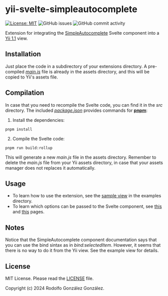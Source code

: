 # yii-svelte-simpleautocomplete

[![License: MIT](https://img.shields.io/badge/License-MIT-yellow.svg)](https://opensource.org/licenses/MIT) 
![GitHub issues](https://img.shields.io/github/issues/rgglez/yii-svelte-simpleautocomplete) 
![GitHub commit activity](https://img.shields.io/github/commit-activity/y/rgglez/yii-svelte-simpleautocomplete)

Extension for integrating the [SimpleAutocomplete](https://github.com/pstanoev/simple-svelte-autocomplete) Svelte component into a [Yii 1.1](https://www.yiiframework.com/) view.

## Installation

Just place the code in a subdirectory of your extensions directory. A pre-compiled *[main.js](assets/main.js)* file is already in the assets directory, and this will be copied to Yii's assets file.

## Compilation

In case that you need to recompile the Svelte code, you can find it in the *src* directory. The included *[package.json](src/package.json)* provides commands for **[pnpm](https://pnpm.io)**: 

1. Install the dependencies:
```
pnpm install
```
2. Compile the Svelte code:
```
pnpm run build:rollup
```

This will generate a new *main.js* file in the assets directory. Remember to delete the *main.js* file from your Yii assets directory, in case that your assets manager does not replaces it automatically.

## Usage

* To learn how to use the extension, see the [sample view](examples/index.php) in the examples directory.
* To learn which options can be passed to the Svelte component,
see [this](https://github.com/pstanoev/simple-svelte-autocomplete) and [this](http://simple-svelte-autocomplete.surge.sh/) pages.

## Notes

Notice that the SimpleAutocomplete component documentation says that you can use the bind sintax as in *bind:selectedItem*.  However, it seems that there is no way to do it from the Yii view. See the example view for details.

## License

MIT License. Please read the [LICENSE](LICENSE) file.

Copyright (c) 2024 Rodolfo González González.